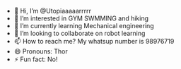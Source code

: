 - 👋 Hi, I’m @Utopiaaaaarrrrr
- 👀 I’m interested in GYM SWMMING and hiking
- 🌱 I’m currently learning Mechanical engineering 
- 💞️ I’m looking to collaborate on robot learning
- 📫 How to reach me? My whatsup number is 98976719
- 😄 Pronouns: Thor
- ⚡ Fun fact: No!

<!---
Utopiaaaaarrrrr/Utopiaaaaarrrrr is a ✨ special ✨ repository because its `README.md` (this file) appears on your GitHub profile.
You can click the Preview link to take a look at your changes.
--->

